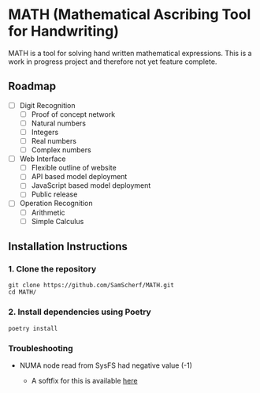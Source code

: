 # MATH (Mathematical Ascribing Tool for Handwriting)

MATH is a tool for solving hand written mathematical expressions. This is a work in progress project and therefore not yet feature complete.

## Roadmap
- [ ] Digit Recognition
  - [ ] Proof of concept network
  - [ ] Natural numbers
  - [ ] Integers
  - [ ] Real numbers
  - [ ] Complex numbers
- [ ] Web Interface
  - [ ] Flexible outline of website
  - [ ] API based model deployment
  - [ ] JavaScript based model deployment
  - [ ] Public release
- [ ] Operation Recognition
  - [ ] Arithmetic
  - [ ] Simple Calculus

## Installation Instructions

### 1. Clone the repository

```
git clone https://github.com/SamScherf/MATH.git
cd MATH/
```

### 2. Install dependencies using Poetry

```
poetry install
```

### Troubleshooting

- NUMA node read from SysFS had negative value (-1)

  - A softfix for this is available [here](https://stackoverflow.com/questions/44232898/memoryerror-in-tensorflow-and-successful-numa-node-read-from-sysfs-had-negativ)
